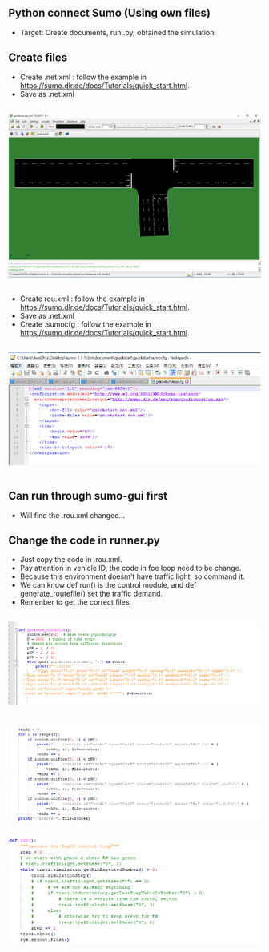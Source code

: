 Python connect Sumo (Using own files)
---
* Target: Create documents, run .py, obtained the simulation.


Create files
---
* Create .net.xml : follow the example in https://sumo.dlr.de/docs/Tutorials/quick_start.html.
* Save as .net.xml
</br>
<div align=center> <img src="https://github.com/AvisChiu/SUMO/blob/master/simple%20project(connect%20python)/figure/figure2.PNG" width="600"/></div>
</br>    

* Create rou.xml : follow the example in https://sumo.dlr.de/docs/Tutorials/quick_start.html.
* Save as .net.xml
* Create .sumocfg : follow the example in https://sumo.dlr.de/docs/Tutorials/quick_start.html.
</br>
<div align=center> <img src="https://github.com/AvisChiu/SUMO/blob/master/simple%20project(connect%20python)/figure/figure3.PNG" width="600"/></div>
</br>    

Can run through sumo-gui first
---
* Will find the .rou.xml changed...

Change the code in runner.py
---
* Just copy the code in .rou.xml.
* Pay attention in vehicle ID, the code in foe loop need to be change.
* Because this environment doesm't have traffic light, so command it.
* We can know def run() is the control module, and def generate_routefile() set the traffic demand.
* Remenber to get the correct files.
</br>
<div align=center> <img src="https://github.com/AvisChiu/SUMO/blob/master/simple%20project(connect%20python)/figure/figure4.PNG" width="600"/></div>
</br>    
</br>
<div align=center> <img src="https://github.com/AvisChiu/SUMO/blob/master/simple%20project(connect%20python)/figure/figure5.PNG" width="600"/></div>
</br>    
<div align=center> <img src="https://github.com/AvisChiu/SUMO/blob/master/simple%20project(connect%20python)/figure/figure6.PNG" width="600"/></div>
</br>    

